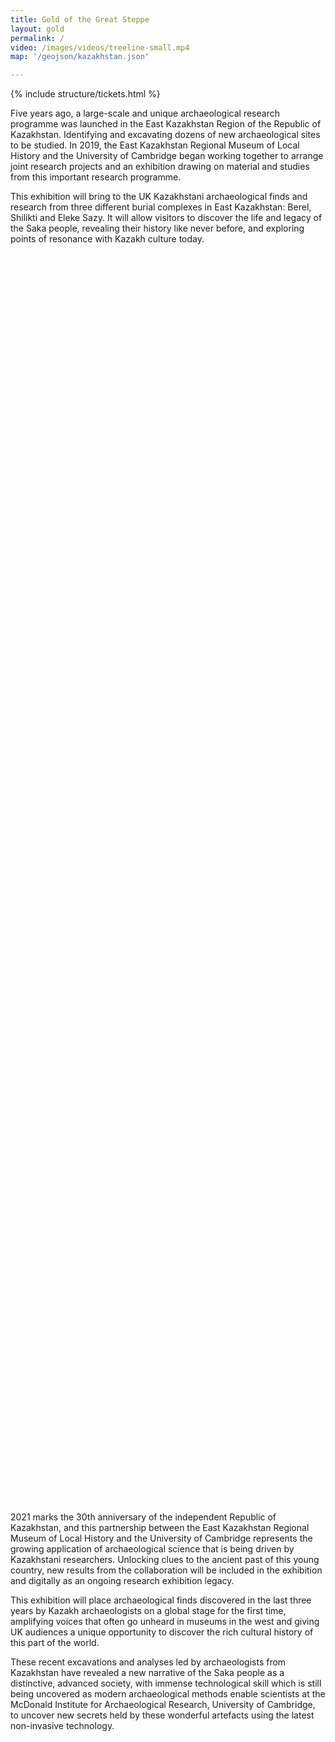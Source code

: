 ```yaml
---
title: Gold of the Great Steppe
layout: gold
permalink: /
video: /images/videos/treeline-small.mp4
map: '/geojson/kazakhstan.json'

---
```

{% include structure/tickets.html %}


Five years ago, a large-scale and unique archaeological research programme was launched  in the East Kazakhstan Region of the Republic of Kazakhstan. Identifying and excavating dozens of new archaeological sites to be studied. In 2019, the East Kazakhstan Regional Museum of Local History and the University of Cambridge began working together to arrange joint research projects and an exhibition drawing on material and studies from this important research programme.

This exhibition will bring to the UK Kazakhstani archaeological finds and research from three different burial complexes in East Kazakhstan: Berel, Shilikti and Eleke Sazy. It will allow visitors to discover the life and legacy of the Saka people, revealing their history like never before, and exploring points of resonance with Kazakh culture today.

<div class="mb-3 mt-3" id="map-stan">
  <div id="map" style="width: 100%; height: 50vh;"></div>
</div>


2021 marks the 30th anniversary of the independent Republic of Kazakhstan, and this partnership between the East Kazakhstan Regional Museum of Local History and the University of Cambridge represents the growing application of archaeological science that is being driven by Kazakhstani researchers. Unlocking clues to the ancient past of this young country, new results from the collaboration will be included in the exhibition and digitally as an ongoing research exhibition legacy.

This exhibition will place archaeological finds discovered in the last three years by Kazakh archaeologists on a global stage for the first time, amplifying voices that often go unheard in museums in the west and giving UK audiences a unique opportunity to discover the rich cultural history of this part of the world.

These recent excavations and analyses led by archaeologists from Kazakhstan have revealed a new narrative of the Saka people as a distinctive, advanced society, with immense technological skill which is still being uncovered as modern archaeological methods enable scientists at the McDonald Institute for Archaeological Research, University of Cambridge, to uncover new secrets held by these wonderful artefacts using the latest non-invasive technology.

